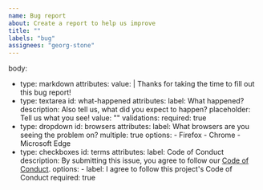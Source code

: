 ```yaml
---
name: Bug report
about: Create a report to help us improve
title: ""
labels: "bug"
assignees: "georg-stone"
---
```


body:
  - type: markdown
    attributes:
      value: |
        Thanks for taking the time to fill out this bug report!
  - type: textarea
    id: what-happened
    attributes:
      label: What happened?
      description: Also tell us, what did you expect to happen?
      placeholder: Tell us what you see!
      value: ""
    validations:
      required: true
  - type: dropdown
    id: browsers
    attributes:
      label: What browsers are you seeing the problem on?
      multiple: true
      options:
        - Firefox
        - Chrome
        - Microsoft Edge
  - type: checkboxes
    id: terms
    attributes:
      label: Code of Conduct
      description: By submitting this issue, you agree to follow our [Code of Conduct](https://github.com/thingbomb/flowtide/blob/main/CODE_OF_CONDUCT.md). 
      options:
        - label: I agree to follow this project's Code of Conduct
          required: true
